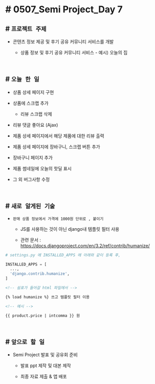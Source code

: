 # # 0507_Semi Project_Day 7

## # `프로젝트 주제`

- 콘텐츠 정보 제공 및 후기 공유 커뮤니티 서비스를 개발

    - 상품 정보 및 후기 공유 커뮤니티 서비스 - 예시) 오늘의 집

<br>

## # `오늘 한 일`

- 상품 상세 페이지 구현

- 상품에 스크랩 추가

    - 리뷰 스크랩 삭제

- 리뷰 댓글 좋아요 (Ajax)

- 제품 상세 페이지에서 해당 제품에 대한 리뷰 출력

- 제품 상세 페이지에 장바구니, 스크랩 버튼 추가

- 장바구니 페이지 추가

- 제품 썸네일에 오늘의 핫딜 표시

- 그 외 버그사항 수정


<br>

## # `새로 알게된 기술`

- `판매 상품 정보에서 가격에 1000원 단위로 , 붙이기`
  
  - JS를 사용하는 것이 아닌 django내 템플릿 필터 사용

  - 관련 문서 : https://docs.djangoproject.com/en/3.2/ref/contrib/humanize/

```py
# settings.py 에 INSTALLED_APPS 에 아래와 같이 등록 후,

INSTALLED_APPS = [
  ...,
  'django.contrib.humanize',
]
```
```html
<!-- 쉼표가 들어갈 html 파일에서 --> 

{% load humanize %} 쓰고 템플릿 필터 이용

<!-- 예시 -->

{{ product.price | intcomma }} 원
```

<br>

## # `앞으로 할 일`

- Semi Project 발표 및 공유회 준비

    - 발표 ppt 제작 및 대본 제작

    - 최종 자료 제출 & 앱 배포


